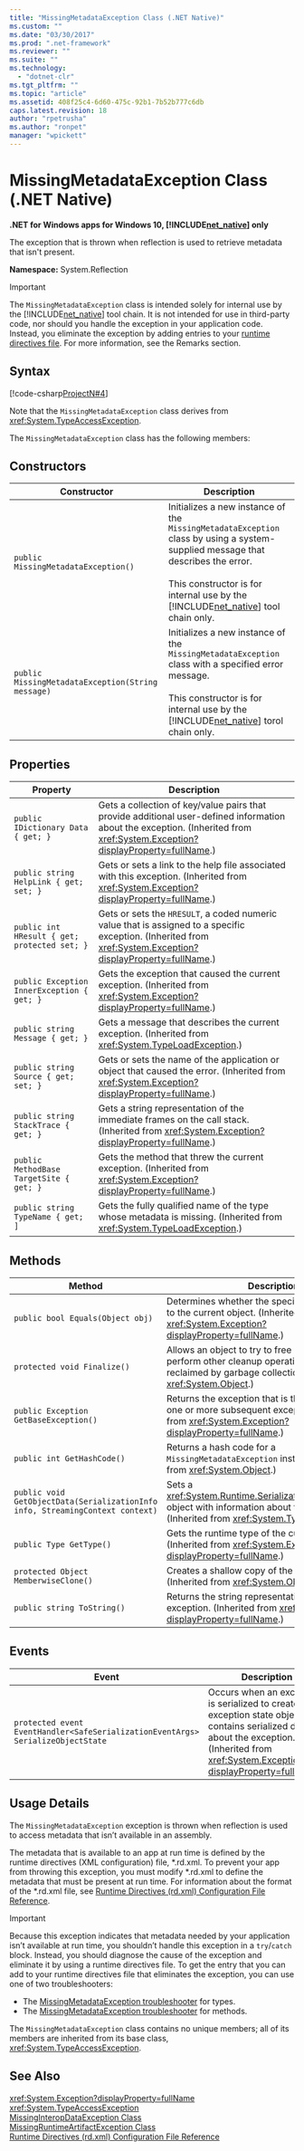```yaml
---
title: "MissingMetadataException Class (.NET Native)"
ms.custom: ""
ms.date: "03/30/2017"
ms.prod: ".net-framework"
ms.reviewer: ""
ms.suite: ""
ms.technology: 
  - "dotnet-clr"
ms.tgt_pltfrm: ""
ms.topic: "article"
ms.assetid: 408f25c4-6d60-475c-92b1-7b52b777c6db
caps.latest.revision: 18
author: "rpetrusha"
ms.author: "ronpet"
manager: "wpickett"
---
```

# MissingMetadataException Class (.NET Native)
**.NET for Windows apps for Windows 10, [!INCLUDE[net_native](../../../includes/net-native-md.md)] only**  
  
 The exception that is thrown when reflection is used to retrieve metadata that isn't present.  
  
 **Namespace:** System.Reflection  
  
> [!IMPORTANT]
>  The `MissingMetadataException` class is intended solely for internal use by the [!INCLUDE[net_native](../../../includes/net-native-md.md)] tool chain. It is not intended for use in third-party code, nor should you handle the exception in your application code. Instead, you eliminate the exception by adding entries to your [runtime directives file](../../../docs/framework/net-native/runtime-directives-rd-xml-configuration-file-reference.md). For more information, see the Remarks section.  
  
## Syntax  
 [!code-csharp[ProjectN#4](../../../samples/snippets/csharp/VS_Snippets_CLR/projectn/cs/missingmetadataexception_syntax1.cs#4)]  
  
 Note that the `MissingMetadataException` class derives from <xref:System.TypeAccessException>.  
  
 The `MissingMetadataException` class has the following members:  
  
## Constructors  
  
|Constructor|Description|  
|-----------------|-----------------|  
|`public MissingMetadataException()`|Initializes a new instance of the `MissingMetadataException` class by using a system-supplied message that describes the error.<br /><br /> This constructor is for internal use by the [!INCLUDE[net_native](../../../includes/net-native-md.md)] tool chain only.|  
|`public MissingMetadataException(String message)`|Initializes a new instance of the `MissingMetadataException` class with a specified error message.<br /><br /> This constructor is for internal use by the [!INCLUDE[net_native](../../../includes/net-native-md.md)] torol chain only.|  
  
## Properties  
  
|Property|Description|  
|--------------|-----------------|  
|`public IDictionary Data { get; }`|Gets a collection of key/value pairs that provide additional user-defined information about the exception. (Inherited from <xref:System.Exception?displayProperty=fullName>.)|  
|`public string HelpLink { get; set; }`|Gets or sets a link to the help file associated with this exception. (Inherited from <xref:System.Exception?displayProperty=fullName>.)|  
|`public int HResult { get; protected set; }`|Gets or sets the `HRESULT`, a coded numeric value that is assigned to a specific exception. (Inherited from <xref:System.Exception?displayProperty=fullName>.)|  
|`public Exception InnerException { get; }`|Gets the exception that caused the current exception. (Inherited from <xref:System.Exception?displayProperty=fullName>.)|  
|`public string Message { get; }`|Gets a message that describes the current exception. (Inherited from <xref:System.TypeLoadException>.)|  
|`public string Source { get; set; }`|Gets or sets the name of the application or object that caused the error. (Inherited from <xref:System.Exception?displayProperty=fullName>.)|  
|`public string StackTrace { get; }`|Gets a string representation of the immediate frames on the call stack. (Inherited from <xref:System.Exception?displayProperty=fullName>.)|  
|`public MethodBase TargetSite { get; }`|Gets the method that threw the current exception. (Inherited from <xref:System.Exception?displayProperty=fullName>.)|  
|`public string TypeName { get; ]`|Gets the fully qualified name of the type whose metadata is missing. (Inherited from <xref:System.TypeLoadException>.)|  
  
## Methods  
  
|Method|Description|  
|------------|-----------------|  
|`public bool Equals(Object obj)`|Determines whether the specified object is equal to the current object.  (Inherited from <xref:System.Exception?displayProperty=fullName>.)|  
|`protected void Finalize()`|Allows an object to try to free resources and perform other cleanup operations before it is reclaimed by garbage collection. (Inherited from <xref:System.Object>.)|  
|`public Exception GetBaseException()`|Returns the exception that is the root cause of one or more subsequent exceptions. (Inherited from <xref:System.Exception?displayProperty=fullName>.)|  
|`public int GetHashCode()`|Returns a hash code for a `MissingMetadataException` instance.   (Inherited from <xref:System.Object>.)|  
|`public void GetObjectData(SerializationInfo info, StreamingContext context)`|Sets a <xref:System.Runtime.Serialization.SerializationInfo> object with information about the exception.  (Inherited from <xref:System.TypeLoadException>.)|  
|`public Type GetType()`|Gets the runtime type of the current instance. (Inherited from <xref:System.Exception?displayProperty=fullName>.)|  
|`protected Object MemberwiseClone()`|Creates a shallow copy of the current object. (Inherited from <xref:System.Object>.)|  
|`public string ToString()`|Returns the string representation of the current exception. (Inherited from <xref:System.Exception?displayProperty=fullName>.)|  
  
## Events  
  
|Event|Description|  
|-----------|-----------------|  
|`protected event EventHandler<SafeSerializationEventArgs> SerializeObjectState`|Occurs when an exception is serialized to create an exception state object that contains serialized data about the exception. (Inherited from <xref:System.Exception?displayProperty=fullName>.)|  
  
## Usage Details  
 The `MissingMetadataException` exception is thrown when reflection is used to access metadata that isn’t available in an assembly.  
  
 The metadata that is available to an app at run time is defined by the runtime directives (XML configuration) file, *.rd.xml. To prevent your app from throwing this exception, you must modify \*.rd.xml to define the metadata that must be present at run time. For information about the format of the \*.rd.xml file, see [Runtime Directives (rd.xml) Configuration File Reference](../../../docs/framework/net-native/runtime-directives-rd-xml-configuration-file-reference.md).  
  
> [!IMPORTANT]
>  Because this exception indicates that metadata needed by your application isn’t available at run time, you shouldn’t handle this exception in a `try`/`catch` block. Instead, you should diagnose the cause of the exception and eliminate it by using a runtime directives file. To get the entry that you can add to your runtime directives file that eliminates the exception, you can use one of two troubleshooters:  
>   
>  -   The [MissingMetadataException troubleshooter](http://dotnet.github.io/native/troubleshooter/type.html) for types.  
> -   The [MissingMetadataException troubleshooter](http://dotnet.github.io/native/troubleshooter/method.html) for methods.  
  
 The `MissingMetadataException` class contains no unique members; all of its members are inherited from its base class, <xref:System.TypeAccessException>.  
  
## See Also  
 <xref:System.Exception?displayProperty=fullName>   
 <xref:System.TypeAccessException>   
 [MissingInteropDataException Class](../../../docs/framework/net-native/missinginteropdataexception-class-net-native.md)   
 [MissingRuntimeArtifactException Class](../../../docs/framework/net-native/missingruntimeartifactexception-class-net-native.md)   
 [Runtime Directives (rd.xml) Configuration File Reference](../../../docs/framework/net-native/runtime-directives-rd-xml-configuration-file-reference.md)
